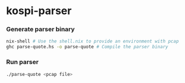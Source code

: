 # kospi-parser

### Generate parser binary

``` sh
nix-shell # Use the shell.nix to provide an environment with pcap
ghc parse-quote.hs -o parse-quote # Compile the parser binary
```


### Run parser

``` sh
./parse-quote <pcap file>
```

